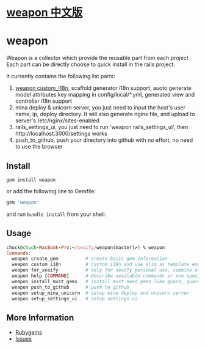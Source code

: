 # [weapon 中文版](README.zh-CN.md)

# weapon

Weapon is a collector which provide the reusable part from each project . Each part can be directly choose to quick install in the rails project.

It currently contains the following list parts:  
1. [weapon custom_i18n](custom_i18n.md), scaffold generator i18n support, auoto generate model attributes key mapping in config/local/*.yml, generated view and controller i18n support  
2. mina deploy & unicorn server, you just need to input the host's user name, ip, deploy directory. It will also generate nginx file, and upload to server's /etc/nginx/sites-enabled
3. rails_settings_ui, you just need to run 'weapon rails_settings_ui', then http://localhost:3000/settings works  
4. push_to_github, push your directory into github with no effort, no need to use the browser  

Install
--------

```shell
gem install weapon
```
or add the following line to Gemfile:

```ruby
gem 'weapon'
```
and run `bundle install` from your shell.

Usage
--------
```ruby
chuck@chuck-MacBook-Pro:~/seaify/weapon(master|✔) % weapon  
Commands:
  weapon create_gem          # create basic gem information
  weapon custom_i18n         # custom i18n and use slim as template engine, use simple_form, currently write to zh-CN.yml
  weapon for_seaify          # only for seaify personal use, combine of other commands act as rails application template
  weapon help [COMMAND]      # Describe available commands or one specific command
  weapon install_must_gems   # install must need gems like guard, guard-livereload, guard-rspec...
  weapon push_to_github      # push to github
  weapon setup_mina_unicorn  # setup mina deploy and unicorn server
  weapon setup_settings_ui   # setup settings ui
```

More Information
----------------

* [Rubygems](https://rubygems.org/gems/weapon)
* [Issues](https://github.com/seaify/weapon/issues)